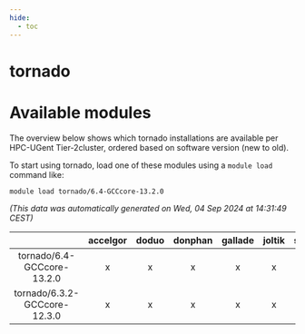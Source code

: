 ```yaml
---
hide:
  - toc
---
```


tornado
=======

# Available modules


The overview below shows which tornado installations are available per HPC-UGent Tier-2cluster, ordered based on software version (new to old).

To start using tornado, load one of these modules using a `module load` command like:

```shell
module load tornado/6.4-GCCcore-13.2.0
```

*(This data was automatically generated on Wed, 04 Sep 2024 at 14:31:49 CEST)*  

| |accelgor|doduo|donphan|gallade|joltik|shinx|skitty|
| :---: | :---: | :---: | :---: | :---: | :---: | :---: | :---: |
|tornado/6.4-GCCcore-13.2.0|x|x|x|x|x|x|x|
|tornado/6.3.2-GCCcore-12.3.0|x|x|x|x|x|x|x|

